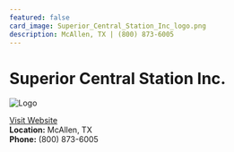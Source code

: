 ```yaml
---
featured: false
card_image: Superior_Central_Station_Inc_logo.png
description: McAllen, TX | (800) 873-6005
---
```


# Superior Central Station Inc.
<img src="Superior_Central_Station_Inc_logo.png" alt="Logo" style="max-width: 200px; height: auto;">

<a href="https://www.superiorcentral.com">Visit Website</a>  
**Location:** McAllen, TX  
**Phone:** (800) 873-6005
